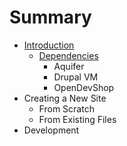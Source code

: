 # Summary

* [Introduction](README.md)
   * [Dependencies](dependencies.md)
       * Aquifer
       * Drupal VM
       * OpenDevShop
* Creating a New Site
   * From Scratch
   * From Existing Files
* Development

